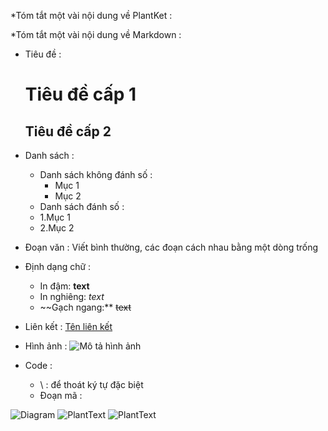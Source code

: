 *Tóm tắt một vài nội dung về PlantKet :  

*Tóm tắt một vài nội dung về Markdown : 
- Tiêu đề :
  # Tiêu đề cấp 1
  ## Tiêu đề cấp 2
- Danh sách :
  + Danh sách không đánh số :
    - Mục 1
    - Mục 2
  + Danh sách đánh số :
  +   1.Mục 1
  +   2.Mục 2
- Đoạn văn : Viết bình thường, các đoạn cách nhau bằng một dòng trống
- Định dạng chữ :
  + In đậm: **text**
  + In nghiêng: *text*
  + ~~Gạch ngang:** ~~text~~
 
- Liên kết : [Tên liên kết](https://link.com)
- Hình ảnh : ![Mô tả hình ảnh](https://link-hinh-anh.jpg)
- Code :
  + \ : để thoát ký tự đặc biệt
  + Đoạn mã :



![Diagram](http://www.plantuml.com/plantuml/png/encoded-diagram-text)
![PlantText](https://www.planttext.com/api/plantuml/png/SoWkIImgAStDuU9ApaaiBbPmpClCJSofvb9Gq5N8IynDLR1I22ufoinB1ufeA-JcbwLgQ7BLGXKxPHQbL8Cbqd8gaSJTCeip8EB5vPcvO0c8kGesDRgwO6qe0Y3rN5mEgNafG9S00000)
![PlantText](https://www.planttext.com/api/plantuml/png/SoWkIImgAStDuU9AJ2x9Br88BKujuYejJarEB4vLKFB9Jy_CKr98B5O8TJP420Ud9XObPq35ZRYuG9eKTEr0YXIi5790cf34Z81YnM0TN5mEgNafGDi0)

